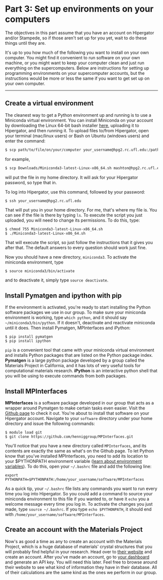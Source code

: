 # Part 3: Set up environments on your computers
The objectives in this part assume that you have an account on Hipergator and/or Stampede, so if those aren't set up for you yet, wait to do these things until they are.

It's up to you how much of the following you want to install on your own computer. You might find it convenient to
run software on your own machine, or you might want to keep your computer clean and just run everything on the supercomputers. Below are instructions for setting up programming environments on your supercomputer accounts, but the instructions would be more or less the same if you want to get set up on your own computer.

--------
## Create a virtual environment
The cleanest way to get a Python environment up and running is to use a Miniconda virtual environment. You can install Miniconda on your account by downloading the Linux 64-bit bash installer [here](https://conda.io/miniconda.html), uploading it to Hipergator, and then running it. To upload files to/from Hipergator, open your terminal (mac/linux users) or Bash on Ubuntu (windows users) and enter the command:

```bash
$ scp path/to/file/on/your/computer your_username@hpg2.rc.ufl.edu:/path/where/you/want/the/file/on/hipergator
```
for example,

```bash
$ scp Downloads/Miniconda3-latest-Linux-x86_64.sh mashton@hpg2.rc.ufl.edu:/home/mashton/
```
will put the file in my home directory. It will ask for your Hipergator password, so type that in.

To log into Hipergator, use this command, followed by your password:

```bash
$ ssh your_username@hpg2.rc.ufl.edu
```

That will put you in your home directory. For me, that's where my file is. You can see if the file is there by typing ``ls``. To execute the script you just uploaded, you will need to change its permissions. To do this, type:

```shell
$ chmod 755 Miniconda3-latest-Linux-x86_64.sh
$ ./Miniconda3-latest-Linux-x86_64.sh
```
That will execute the script, so just follow the instructions that it gives you after that. The default answers to every question should work just fine.

Now you should have a new directory, ``miniconda3``. To activate the miniconda environment, type

```
$ source miniconda3/bin/activate
```
and to deactivate it, simply type ``source deactivate``.

## Install Pymatgen and ipython with pip
If the environment is activated, you're ready to start installing the Python software packages we use in our group. To make sure your miniconda environment is working, type ``which python``, and it should say ``~/miniconda3/bin/python``. If it doesn't, deactivate and reactivate miniconda until it does. Then install Pymatgen, MPInterfaces and iPython:

```
$ pip install pymatgen
$ pip install ipython
```
`pip` is a convenient tool that came with your miniconda virtual environment and installs Python packages that are listed on the Python package index. **Pymatgen** is a large python package developed by a group called the Materials Project in California, and it has lots of very useful tools for computational materials research. **iPython** is an interactive python shell that you will be using to execute commands from both packages.

## Install MPInterfaces
**MPInterfaces** is a software package developed in our group that acts as a wrapper around Pymatgen to make certain tasks even easier. Visit the [Github page](https://github.com/henniggroup/mpinterfaces) to check it out. You're about to install that software on your Hipergator account. Navigate to your `software` directory under your home directory and issue the following commands:

```
$ module load git
$ git clone https://github.com/henniggroup/MPInterfaces.git
```
You'll notice that you have a new directory called `MPInterfaces`, and its contents are exactly the same as what's on the Github page. To let Python know that you've installed MPInterfaces, you need to add its location to your $PYTHONPATH environment variable ([learn about environment variables](https://www.digitalocean.com/community/tutorials/how-to-read-and-set-environmental-and-shell-variables-on-a-linux-vps)). To do this, open your `~/.bashrc` file and add the following line:

```
export PYTHONPATH=$PYTHONPATH:/home/your_username/software/MPInterfaces
```
As a quick tip, your `~/.bashrc` file lists any commands you want to run every time you log into Hipergator. So you could add a command to source your miniconda environment to this file if you wanted to, or have it `echo` you a welcome message every time you log in. To activate the changes you just made, type `source ~/.bashrc`. If you type `echo $PYTHONPATH`, it should end with `/home/your_username/software/MPInterfaces`.

## Create an account with the Materials Project
Now's as good a time as any to create an account with the Materials Project, which is a huge database of materials' crystal structures that you will probably find helpful in your research. Head over to [their website](https://materialsproject.org/) and create an account. After you've made an account, go to [your dashboard](https://materialsproject.org/dashboard) and generate an API key. You will need this later. Feel free to browse around their website to see what kind of information they have in their database. All of their calculations are the same kind as the ones we perform in our group.